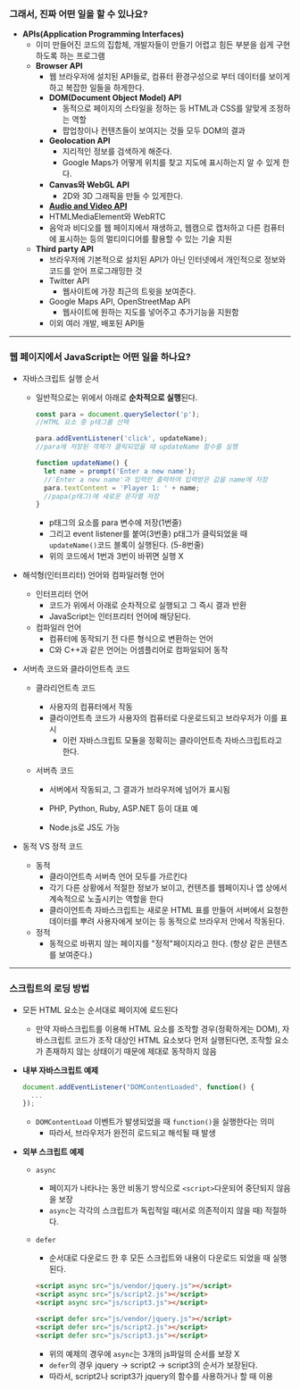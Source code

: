 <h3>그래서, 진짜 어떤 일을 할 수 있나요?</h3>



- **APIs(Application Programming Interfaces)**
  - 이미 만들어진 코드의 집합체, 개발자들이 만들기 어렵고 힘든 부분을 쉽게 구현하도록 하는 프로그램
  - **Browser API**
    - 웹 브라우저에 설치된 API들로, 컴퓨터 환경구성으로 부터 데이터를 보이게 하고 복잡한 일들을 하게한다.
    - **DOM(Document Object Model) API**
      - 동적으로 페이지의 스타일을 정하는 등 HTML과 CSS를 알맞게 조정하는 역할
      - 팝업창이나 컨텐츠들이 보여지는 것들 모두 DOM의 결과
    - **Geolocation API**
      - 지리적인 정보를 검색하게 해준다.
      - Google Maps가 어떻게 위치를 찾고 지도에 표시하는지 알 수 있게 한다.
    - **Canvas와 WebGL API**
      - 2D와 3D 그래픽을 만들 수 있게한다.
    -  **[Audio and Video API](https://developer.mozilla.org/en-US/Apps/Fundamentals/Audio_and_video_delivery)**
      - HTMLMediaElement와 WebRTC
      - 음악과 비디오를 웹 페이지에서 재생하고, 웹캠으로 캡처하고 다른 컴퓨터에 표시하는 등의 멀티미디어를 활용할 수 있는 기술 지원
  - **Third party API**
    - 브라우저에 기본적으로 설치된 API가 아닌 인터넷에서 개인적으로 정보와 코드를 얻어 프로그래밍한 것
    - Twitter API
      - 웹사이트에 가장 최근의 트윗을 보여준다.
    - Google Maps API, OpenStreetMap API
      - 웹사이트에 원하는 지도를 넣어주고 추가기능을 지원함
    - 이외 여러 개발, 배포된 API들



---



<h3>웹 페이지에서 JavaScript는 어떤 일을 하나요?</h3>



- 자바스크립트 실행 순서

  - 일반적으로는 위에서 아래로 **순차적으로 실행**된다.

    ```javascript
    const para = document.querySelector('p');
    //HTML 요소 중 p태그를 선택
    
    para.addEventListener('click', updateName);
    //para에 저장된 객체가 클릭되었을 때 updateName 함수를 실행
    
    function updateName() {
      let name = prompt('Enter a new name');
      //'Enter a new name'과 입력란 출력하여 입력받은 값을 name에 저장
      para.textContent = 'Player 1: ' + name;
      //papa(p태그)에 새로운 문자열 저장
    }
    ```

    - p태그의 요소를 para 변수에 저장(1번줄)
    - 그리고 event listener를 붙여(3번줄) p태그가 클릭되었을 때 `updateName()`코드 블록이 실행된다. (5-8번줄)
    - 위의 코드에서 1번과 3번이 바뀌면 실행 X
      

- 해석형(인터프리터) 언어와 컴파일러형 언어
  - 인터프리터 언어
    - 코드가 위에서 아래로 순차적으로 실행되고 그 즉시 결과 반환
    - JavaScript는 인터프리터 언어에 해당된다.
  - 컴파일러 언어
    - 컴퓨터에 동작되기 전 다른 형식으로 변환하는 언어
    - C와 C++과 같은 언어는 어셈플리어로 컴파일되어 동작



- 서버측 코드와 클라이언트측 코드

  - 클라리언트측 코드

    - 사용자의 컴퓨터에서 작동
    - 클라이언트측 코드가 사용자의 컴퓨터로 다운로드되고 브라우저가 이를 표시
      - 이런 자바스크립트 모듈을 정확히는 클라이언트측 자바스크립트라고 한다.

  - 서버측 코드

    - 서버에서 작동되고, 그 결과가 브라우저에 넘어가 표시됨

    - PHP, Python, Ruby, ASP.NET 등이 대표 예

    - Node.js로 JS도 가능

      

- 동적 VS 정적 코드

  - 동적
    - 클라이언트측 서버측 언어 모두를 가르킨다
    - 각기 다른 상황에서 적절한 정보가 보이고, 컨텐츠를 웹페이지나 앱 상에서 계속적으로 노출시키는 역할을 한다
    - 클라이언트측 자바스크립트는 새로운 HTML 표를 만들어 서버에서 요청한 데이터를 뿌려 사용자에게 보이는 등 동적으로 브라우저 안에서 작동된다.
  - 정적
    - 동적으로 바뀌지 않는 페이지를 "정적"페이지라고 한다. (항상 같은 콘텐츠를 보여준다.)



---



<h3>스크립트의 로딩 방법</h3>

- 모든 HTML 요소는 순서대로 페이지에 로드된다
  -  만약 자바스크립트를 이용해 HTML 요소를 조작할 경우(정확하게는 DOM), 자바스크립트 코드가 조작 대상인 HTML 요소보다 먼저 실행된다면, 조작할 요소가 존재하지 않는 상태이기 때문에 제대로 동작하지 않음

- **내부 자바스크립트 예제**

  ```javascript
  document.addEventListener("DOMContentLoaded", function() {
    ...
  });
  ```

  - `DOMContentLoad` 이벤트가 발생되었을 때 `function()`을 실행한다는 의미
    - 따라서, 브라우저가 완전히 로드되고 해석될 때 발생

- **외부 스크립트 예제**

  - `async`

    - 페이지가 나타나는 동안 비동기 방식으로 `<script>`다운되어 중단되지 않음을 보장
    - `async`는 각각의 스크립트가 독립적일 때(서로 의존적이지 않을 때) 적절하다.

  - `defer`

    - 순서대로 다운로드 한 후 모든 스크립트와 내용이 다운로드 되었을 때 실행된다.

    ```html
    <script async src="js/vendor/jquery.js"></script>
    <script async src="js/script2.js"></script>
    <script async src="js/script3.js"></script>
    
    <script defer src="js/vendor/jquery.js"></script>
    <script defer src="js/script2.js"></script>
    <script defer src="js/script3.js"></script>
    ```

    - 위의 예제의 경우에 `async`는 3개의 js파일의 순서를 보장 X
    - `defer`의 경우 jquery -> script2 -> script3의 순서가 보장된다.
    - 따라서, script2나 script3가 jquery의 함수를 사용하거나 할 때 이용